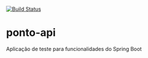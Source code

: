 [![Build Status](https://travis-ci.org/rafaelredondo/ponto-api.svg?branch=master)](https://travis-ci.org/rafaelredondo/ponto-api)

# ponto-api
Aplicação de teste para funcionalidades do Spring Boot
